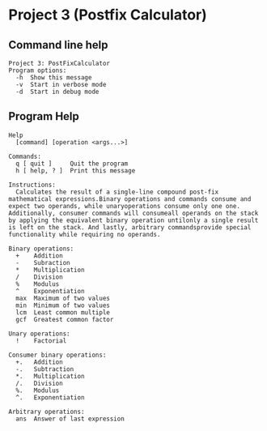# Project 3 (Postfix Calculator)

## Command line help

    Project 3: PostFixCalculator
    Program options:
      -h  Show this message
      -v  Start in verbose mode
      -d  Start in debug mode

## Program Help

    Help
      [command] [operation <args...>]

    Commands:
      q [ quit ]     Quit the program
      h [ help, ? ]  Print this message

    Instructions:
      Calculates the result of a single-line compound post-fix mathematical expressions.Binary operations and commands consume and expect two operands, while unaryoperations consume only one one. Additionally, consumer commands will consumeall operands on the stack by applying the equivalent binary operation untilonly a single result is left on the stack. And lastly, arbitrary commandsprovide special functionality while requiring no operands.

    Binary operations:
      +    Addition
      -    Subraction
      *    Multiplication
      /    Division
      %    Modulus
      ^    Exponentiation
      max  Maximum of two values
      min  Minimum of two values
      lcm  Least common multiple
      gcf  Greatest common factor

    Unary operations:
      !    Factorial

    Consumer binary operations:
      +.   Addition
      -.   Subtraction
      *.   Multiplication
      /.   Division
      %.   Modulus
      ^.   Exponentiation

    Arbitrary operations:
      ans  Answer of last expression
